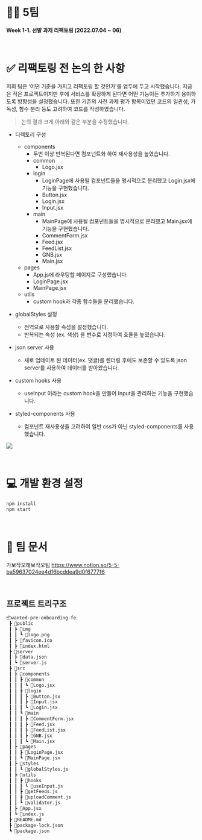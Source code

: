# 🖐🏻 5팀

**Week 1-1. 선발 과제 리팩토링 (2022.07.04 ~ 06)**

&nbsp;

# ✅ 리팩토링 전 논의 한 사항

저희 팀은 ‘어떤 기준을 가지고 리팩토링 할 것인가'를 염두에 두고 시작했습니다.
지금은 작은 프로젝트이지만 후에 서비스를 확장하게 된다면 어떤 기능이든 추가하기 용이하도록 방향성을 설정했습니다.
또한 기존의 사전 과제 평가 항목이었던 코드의 일관성, 가독성, 함수 분리 등도 고려하여 코드를 작성하였습니다.

> 논의 결과 크게 아래와 같은 부분을 수정했습니다.

- 디렉토리 구성

  - components
    - 두번 이상 반복된다면 컴포넌트화 하여 재사용성을 높였습니다.
    - common
      - Logo.jsx
    - login
      - LoginPage에 사용될 컴포넌트들을 명시적으로 분리했고 Login.jsx에 기능을 구현했습니다.
      - Button.jsx
      - Login.jsx
      - Input.jsx
    - main
      - MainPage에 사용될 컴포넌트들을 명시적으로 분리했고 Main.jsx에 기능을 구현했습니다.
      - CommentForm.jsx
      - Feed.jsx
      - FeedList.jsx
      - GNB.jsx
      - Main.jsx
  - pages
    - App.js에 라우팅할 페이지로 구성했습니다.
    - LoginPage.jsx
    - MainPage.jsx
  - utils
    - custom hook과 각종 함수들을 분리했습니다.

- globalStyles 설정

  - 전역으로 사용할 속성을 설정했습니다.
  - 반복되는 속성 (ex. 색상) 을 변수로 지정하여 효율을 높였습니다.

- json server 사용

  - 새로 업데이트 된 데이터(ex. 댓글)를 렌더링 후에도 보존할 수 있도록 json server를 사용하여 데이터를 받아왔습니다.

- custom hooks 사용

  - useInput 이라는 custom hook을 만들어 Input을 관리하는 기능을 구현했습니다.

- styled-components 사용
  - 컴포넌트 재사용성을 고려하여 일반 css가 아닌 styled-components를 사용했습니다.

![](../header.png)

&nbsp;

# 💻 개발 환경 설정

```sh
npm install
npm start
```

&nbsp;

# 🔗 팀 문서

가보작오해보작오팀
https://www.notion.so/5-5-ba59637024ee4d16bcddea9d0f6777f6

&nbsp;

## 프로젝트 트리구조

```bash
📦wanted-pre-onboarding-fe
 ┣ 📂public
 ┃ ┣ 📂img
 ┃ ┃ ┗ 📜logo.png
 ┃ ┣ 📜favicon.ico
 ┃ ┣ 📜index.html
 ┣ 📂server
 ┃ ┣ 📜data.json
 ┃ ┗ 📜server.js
 ┣ 📂src
 ┃ ┣ 📂components
 ┃ ┃ ┣ 📂common
 ┃ ┃ ┃ ┗ 📜Logo.jsx
 ┃ ┃ ┣ 📂login
 ┃ ┃ ┃ ┣ 📜Button.jsx
 ┃ ┃ ┃ ┣ 📜Input.jsx
 ┃ ┃ ┃ ┗ 📜Login.jsx
 ┃ ┃ ┗ 📂main
 ┃ ┃ ┃ ┣ 📜CommentForm.jsx
 ┃ ┃ ┃ ┣ 📜Feed.jsx
 ┃ ┃ ┃ ┣ 📜FeedList.jsx
 ┃ ┃ ┃ ┣ 📜GNB.jsx
 ┃ ┃ ┃ ┗ 📜Main.jsx
 ┃ ┣ 📂pages
 ┃ ┃ ┣ 📜LoginPage.jsx
 ┃ ┃ ┗ 📜MainPage.jsx
 ┃ ┣ 📂styles
 ┃ ┃ ┗ 📜globalStyles.js
 ┃ ┣ 📂utils
 ┃ ┃ ┣ 📂hooks
 ┃ ┃ ┃ ┗ 📜useInput.js
 ┃ ┃ ┣ 📜getFeeds.js
 ┃ ┃ ┣ 📜uploadComment.js
 ┃ ┃ ┗ 📜validator.js
 ┃ ┣ 📜App.jsx
 ┃ ┗ 📜index.js
 ┣ 📜README.md
 ┣ 📜package-lock.json
 ┗ 📜package.json
```
